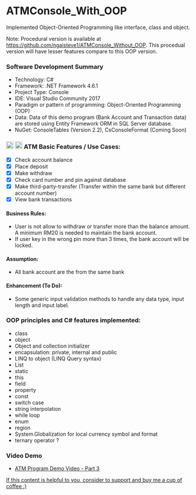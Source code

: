 # ATMConsole_With_OOP
Implemented Object-Oriented Programming like interface, class and object. 

Note: Procedural version is available at https://github.com/ngaisteve1/ATMConsole_Without_OOP. This procedual version will have lesser features compare to this OOP version.

### Software Development Summary
- Technology: C#
- Framework: .NET Framework 4.6.1
- Project Type: Console
- IDE: Visual Studio Community 2017
- Paradigm or pattern of programming: Object-Oriented Programming (OOP)
- Data: Data of this demo program (Bank Account and Transaction data) are stored using Entity Framework ORM in SQL Server database.
- NuGet: ConsoleTables (Version 2.2), CsConsoleFormat (Coming Soon)

### <img class="emoji" alt="atm" height="20" width="20" src="https://github.githubassets.com/images/icons/emoji/unicode/1f3e7.png"> <img class="emoji" alt="credit_card" height="20" width="20" src="https://github.githubassets.com/images/icons/emoji/unicode/1f4b3.png"> ATM Basic Features / Use Cases:
- [x] Check account balance
- [x] Place deposit
- [x] Make withdraw
- [x] Check card number and pin against database
- [x] Make third-party-transfer (Transfer within the same bank but different account number)
- [x] View bank transactions

#### Business Rules:
- User is not allow to withdraw or transfer more than the balance amount. A minimum RM20 is needed to maintain the bank account.
- If user key in the wrong pin more than 3 times, the bank account will be locked.

#### Assumption:
- All bank account are the from the same bank

#### Enhancement (To Do):
- Some generic input validation methods to handle any data type, input length and input label.

### OOP principles and C# features implemented:
- class
- object
- Object and collection initializer
- encapsulation: private, internal and public
- LINQ to object (LINQ Query syntax)
- List
- static
- this
- field
- property
- const
- switch case
- string interpolation
- while loop
- enum
- region
- System.Globalization for local currency symbol and format
- ternary operator ?

### Video Demo
- [ATM Program Demo Video - Part 3](http://www.youtube.com/watch?v=bG93WtkpRto)


[If this content is helpful to you, consider to support and buy me a cup of coffee :) ](https://ko-fi.com/V7V2PN67)
